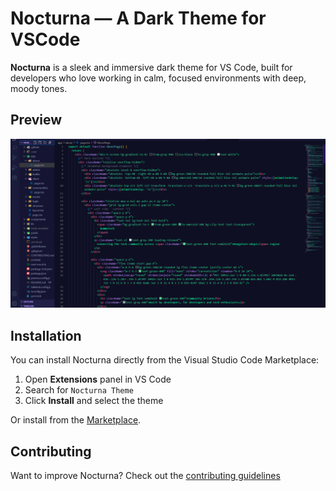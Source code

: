 # Nocturna — A Dark Theme for VSCode

**Nocturna** is a sleek and immersive dark theme for VS Code, built for developers who love working in calm, focused environments with deep, moody tones.

##  Preview

![Nocturna Theme Screenshot](./screenshot.png)

## Installation

You can install Nocturna directly from the Visual Studio Code Marketplace:

1. Open **Extensions** panel in VS Code
2. Search for `Nocturna Theme`
3. Click **Install** and select the theme

Or install from the [Marketplace](https://marketplace.visualstudio.com/items?itemName=ShonDsouza.nocturna-theme).





## Contributing
Want to improve Nocturna? Check out the [contributing guidelines](https://github.com/shondsouza/nocturna-theme/blob/main/CONTRIBUTING.md) 
